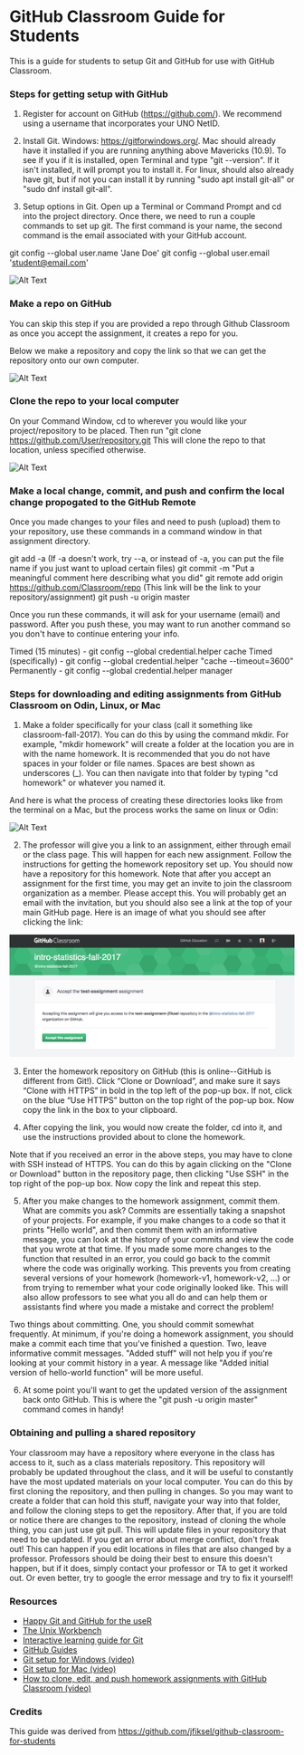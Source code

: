 # GitHub Classroom Guide for Students

This is a guide for students to setup Git and GitHub for use with GitHub Classroom.

### Steps for getting setup with GitHub
1. Register for account on GitHub (https://github.com/). We recommend using a username that incorporates your UNO NetID.

2. Install Git. Windows: https://gitforwindows.org/. Mac should already have it installed if you are running anything above Mavericks (10.9). To see if you if it is installed, open Terminal and type "git --version". If it isn't installed, it will prompt you to install it. For linux, should also already have git, but if not you can install it by running "sudo apt install git-all" or "sudo dnf install git-all".

3. Setup options in Git. Open up a Terminal or Command Prompt and cd into the project directory. Once there, we need to run a couple commands to set up git. The first command is your name, the second command is the email associated with your GitHub account.

git config --global user.name 'Jane Doe'
git config --global user.email 'student@email.com'

![Alt Text](http://g.recordit.co/ibUp6dYimU.gif)

### Make a repo on GitHub

You can skip this step if you are provided a repo through Github Classroom as once you accept the assignment, it creates a repo for you.

Below we make a repository and copy the link so that we can get the repository onto our own computer.

![Alt Text](http://g.recordit.co/Uw0QIT8XhR.gif)

### Clone the repo to your local computer
On your Command Window, cd to wherever you would like your project/repository to be placed. Then run "git clone https://github.com/User/repository.git
This will clone the repo to that location, unless specified otherwise. 

![Alt Text](http://g.recordit.co/0eLLGCclcO.gif)

### Make a local change, commit, and push and confirm the local change propogated to the GitHub Remote
Once you made changes to your files and need to push (upload) them to your repository, use these commands in a command window in that assignment directory.

git add -a (If -a doesn't work, try --a, or instead of -a, you can put the file name if you just want to upload certain files)
git commit -m "Put a meaningful comment here describing what you did"
git remote add origin https://github.com/Classroom/repo (This link will be the link to your repository/assignment)
git push -u origin master

Once you run these commands, it will ask for your username (email) and password.
After you push these, you may want to run another command so you don't have to continue entering your info.

Timed (15 minutes) - git config --global credential.helper cache
Timed (specifically) - git config --global credential.helper "cache --timeout=3600"
Permanently - git config --global credential.helper manager

### Steps for downloading and editing assignments from GitHub Classroom on Odin, Linux, or Mac

1. Make a folder specifically for your class (call it something like classroom-fall-2017). You can do this by using the command mkdir. For example, "mkdir homework" will create a folder at the location you are in with the name homework. It is recommended that you do not have spaces in your folder or file names. Spaces are best shown as underscores (\_). You can then navigate into that folder by typing "cd homework" or whatever you named it.

And here is what the process of creating these directories looks like from the terminal on a Mac, but the process works the same on linux or Odin:

![Alt Text](http://g.recordit.co/6o0kNx4Lpv.gif)

2.  The professor will give you a link to an assignment, either through email or the class page. This will happen for each new assignment. Follow the instructions for getting the homework repository set up. You should now have a repository for this homework. Note that after you accept an assignment for the first time, you may get an invite to join the classroom organization as a member. Please accept this. You will probably get an email with the invitation, but you should also see a link at the top of your main GitHub page. Here is an image of what you should see after clicking the link:

![Alt Text](accept-assignment.png)

3. Enter the homework repository on GitHub (this is online--GitHub is different from Git!). Click “Clone or Download”, and make sure it says “Clone with HTTPS” in bold in the top left of the pop-up box. If not, click on the blue “Use HTTPS” button on the top right of the pop-up box. Now copy the link in the box to your clipboard.

4.  After copying the link, you would now create the folder, cd into it, and use the instructions provided about to clone the homework.

Note that if you received an error in the above steps, you may have to clone with SSH instead of HTTPS. You can do this by again clicking on the "Clone or Download" button in the repository page, then clicking "Use SSH" in the top right of the pop-up box. Now copy the link and repeat this step.

5.  After you make changes to the homework assignment, commit them. What are commits you ask? Commits are essentially taking a snapshot of your projects. For example, if you make changes to a code so that it prints "Hello world", and then commit them with an informative message, you can look at the history of your commits and view the code that you wrote at that time. If you made some more changes to the function that resulted in an error, you could go back to the commit where the code was originally working. This prevents you from creating several versions of your homework (homework-v1, homework-v2, ...) or from trying to remember what your code originally looked like. This will also allow professors to see what you all do and can help them or assistants find where you made a mistake and correct the problem!

Two things about committing. One, you should commit somewhat frequently. At minimum, if you're doing a homework assignment, you should make a commit each time that you've finished a question. Two, leave informative commit messages. "Added stuff" will not help you if you're looking at your commit history in a year. A message like "Added initial version of hello-world function" will be more useful.

6.  At some point you'll want to get the updated version of the assignment back onto GitHub. This is where the "git push -u origin master" command comes in handy!

### Obtaining and pulling a shared repository

Your classroom may have a repository where everyone in the class has access to it, such as a class materials repository. This repository will probably be updated throughout the class, and it will be useful to constantly have the most updated materials on your local computer. You can do this by first cloning the repository, and then pulling in changes. So you may want to create a folder that can hold this stuff, navigate your way into that folder, and follow the cloning steps to get the repository. After that, if you are told or notice there are changes to the repository, instead of cloning the whole thing, you can just use git pull. This will update files in your repository that need to be updated. If you get an error about merge conflict, don't freak out! This can happen if you edit locations in files that are also changed by a professor. Professors should be doing their best to ensure this doesn't happen, but if it does, simply contact your professor or TA to get it worked out. Or even better, try to google the error message and try to fix it yourself!

### Resources
* [Happy Git and GitHub for the useR](http://happygitwithr.com/)
* [The Unix Workbench](http://seankross.com/the-unix-workbench/)
* [Interactive learning guide for Git](http://learngitbranching.js.org/)
* [GitHub Guides](https://guides.github.com/)
* [Git setup for Windows (video)](https://youtu.be/F_fPEMnr1OQ)
* [Git setup for Mac (video)](https://www.youtube.com/watch?v=kbmSZwK0k-A&t)
* [How to clone, edit, and push homework assignments with GitHub Classroom (video)](https://youtu.be/pAcMgGbCtQw)

### Credits
This guide was derived from https://github.com/jfiksel/github-classroom-for-students
